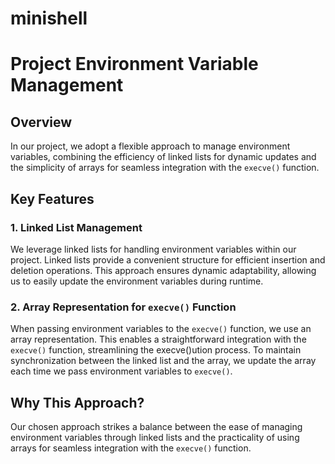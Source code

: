 # minishell

# Project Environment Variable Management

## Overview

In our project, we adopt a flexible approach to manage environment variables, combining the efficiency of linked lists for dynamic updates and the simplicity of arrays for seamless integration with the `execve()` function.

## Key Features

### 1. Linked List Management

We leverage linked lists for handling environment variables within our project. Linked lists provide a convenient structure for efficient insertion and deletion operations. This approach ensures dynamic adaptability, allowing us to easily update the environment variables during runtime.

### 2. Array Representation for `execve()` Function

When passing environment variables to the `execve()` function, we use an array representation. This enables a straightforward integration with the `execve()` function, streamlining the execve()ution process. To maintain synchronization between the linked list and the array, we update the array each time we pass environment variables to `execve()`.

## Why This Approach?

Our chosen approach strikes a balance between the ease of managing environment variables through linked lists and the practicality of using arrays for seamless integration with the `execve()` function.

